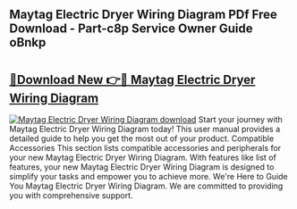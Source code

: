 ## Maytag Electric Dryer Wiring Diagram PDf Free Download - Part-c8p Service Owner Guide oBnkp

# <h2><a href="http://dfhoc9l.blite.top/?on=Maytag+Electric+Dryer+Wiring+Diagram">🔗Download New 👉🔴 Maytag Electric Dryer Wiring Diagram</a></h2>

[![Maytag Electric Dryer Wiring Diagram download](https://i.imgur.com/lujVjoI.png)](http://dfhoc9l.blite.top/?on=Maytag+Electric+Dryer+Wiring+Diagram)
Start your journey with Maytag Electric Dryer Wiring Diagram today! This user manual provides a detailed guide to help you get the most out of your product. Compatible Accessories This section lists compatible accessories and peripherals for your new Maytag Electric Dryer Wiring Diagram. With features like list of features, your new Maytag Electric Dryer Wiring Diagram is designed to simplify your tasks and empower you to achieve more. We're Here to Guide You Maytag Electric Dryer Wiring Diagram. We are committed to providing you with comprehensive support.
